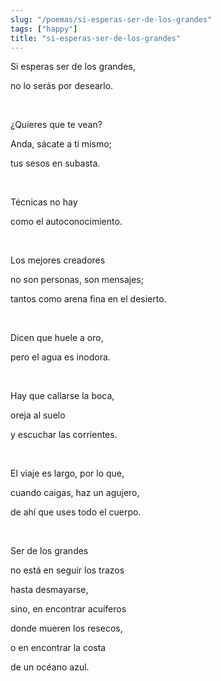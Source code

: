 ```yaml
---
slug: "/poemas/si-esperas-ser-de-los-grandes"
tags: ["happy"]
title: "si-esperas-ser-de-los-grandes"
---
```

Si esperas ser de los grandes, 

no lo serás por desearlo.

&nbsp;

¿Quieres que te vean? 

Anda, sácate a ti mismo; 

tus sesos en subasta.

&nbsp;

Técnicas no hay 

como el autoconocimiento. 

&nbsp;

Los mejores creadores

no son personas, son mensajes;

tantos como arena fina en el desierto.

&nbsp;

Dicen que huele a oro, 

pero el agua es inodora. 

&nbsp;

Hay que callarse la boca, 

oreja al suelo

y escuchar las corrientes.

&nbsp;

El viaje es largo, por lo que, 

cuando caigas, haz un agujero, 

de ahí que uses todo el cuerpo.

&nbsp;

Ser de los grandes 

no está en seguir los trazos 

hasta desmayarse, 

sino, en encontrar acuíferos

donde mueren los resecos,

o en encontrar la costa 

de un océano azul.